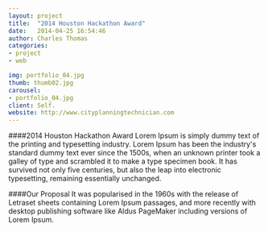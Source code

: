 ```yaml
---
layout: project
title:  "2014 Houston Hackathon Award"
date:   2014-04-25 16:54:46
author: Charles Thomas
categories:
- project
- web

img: portfolio_04.jpg
thumb: thumb02.jpg
carousel:
- portfolio_04.jpg
client: Self.
website: http://www.cityplanningtechnician.com
---
```

####2014 Houston Hackathon Award
Lorem Ipsum is simply dummy text of the printing and typesetting industry. Lorem Ipsum has been the industry's standard dummy text ever since the 1500s, when an unknown printer took a galley of type and scrambled it to make a type specimen book. It has survived not only five centuries, but also the leap into electronic typesetting, remaining essentially unchanged.

####Our Proposal
It was popularised in the 1960s with the release of Letraset sheets containing Lorem Ipsum passages, and more recently with desktop publishing software like Aldus PageMaker including versions of Lorem Ipsum.
